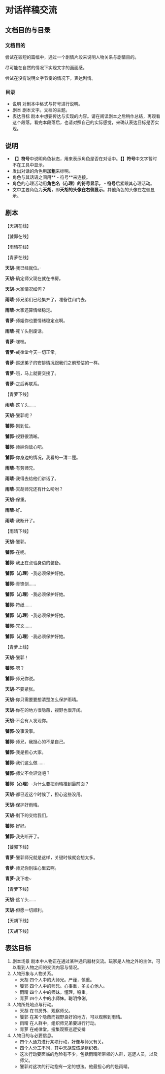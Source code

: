 # 对话样稿交流

## 文档目的与目录

### 文档目的

尝试在较短的篇幅中，通过一个剧情片段来说明人物关系与剧情目的。

尽可能在自然的情况下实现文字的画面感。

尝试在没有说明文字节奏的情况下，表达剧情。

### 目录

+ 说明
	对剧本中格式与符号进行说明。
+ 剧本
	剧本文字。文档的主题。
+ 表达目标
	剧本中想要传达与实现的内容。请在阅读剧本之后稍作总结，再观看这个段落。看完本段落后，也请对照自己的实际感觉，来确认表达目标是否实现。

## 说明

+ **【】符号**中说明角色状态，用来表示角色是否在对话中。**【】符号**中文字暂时不在工具中显示。
+ 发出对话的角色用**加粗**来标明。
+ 角色与其话语之间用** - 符号**来连接。
+ 角色的心理活动用**角色名（心理）**的符号显示，** - 符号**后紧跟其心理活动。
+ 文中主要角色为**天胡**，即**天胡的头像在右侧显示**。其他角色的头像在左侧显示。

## 剧本

【天胡在线】

【饕郭在线】

【雨晴在线】

【青萝在线】

**天胡**-我已经就位。·

**天胡**-确定师父现在就在书房。

**天胡**-大家情况如何？

**雨晴**-师兄弟们已经集齐了，准备往山门去。

**雨晴**-大家还算情绪稳定。

**青萝**-师姐你也要情绪稳定点啊。

**雨晴**-死丫头别废话。

**青萝**-嘿嘿。

**青萝**-戒律堂今天一切正常。

**青萝**-巡逻弟子的安排情况跟我们之前预估的一样。

**青萝**-哦，马上就要交接了。

**青萝**-之后再联系。

【青萝下线】

**雨晴**-这丫头……

**天胡**-饕郭呢？

**饕郭**-刚到位。

**饕郭**-视野很清晰。

**饕郭**-师妹你放心吧。

**饕郭**-你身边的情况，我看的一清二楚。

**雨晴**-有劳师兄。

**雨晴**-我得去给他们讲话了。

**雨晴**-天胡师兄还有什么吩咐？

**天胡**-保重。

**雨晴**-好。

**雨晴**-我断开了。

【雨晴下线】

**天胡**-饕郭。

**饕郭**-在呢。

**饕郭**-我正在点验身边的装备。

**饕郭（心理）**-我必须保护好她。

**饕郭**-青锋剑……

**饕郭（心理）**-我必须保护好她。

**饕郭**-符纸……

**饕郭（心理）**-我必须保护好她。

**饕郭**-咒文……

**饕郭（心理）**-我必须保护好她。

【青萝上线】

**天胡**-饕郭！

**饕郭**-嗯？

**饕郭**-师兄你说。

**天胡**-不要紧张。

**天胡**-你只需要要想清楚怎么保护雨晴。

**天胡**-你在的地方很隐蔽，视野也很开阔。

**天胡**-不会有人发现你。

**饕郭**-没事没事。

**饕郭**-师兄，我担心的不是自己。

**饕郭**-我是担心大家。

**饕郭**-我们这么做……

**饕郭**-师父不会轻饶吧？

**饕郭（心理）**-为什么要把雨晴推到最前面？

**天胡**-都已近这个时候了，担心这些没用。

**天胡**-保护好雨晴。

**天胡**-剩下的交给我们。

**饕郭**-好好。

**饕郭**-我先断开了。

【饕郭下线】

**青萝**-饕郭师兄就是这样，关键时候就会想太多。

**青萝**-师兄你别往心里去啊。

**青萝**-我下啦~

【青萝下线】

**天胡**-这丫头……

**天胡**-但愿一切顺利。

【天胡下线】

【天胡下线】

## 表达目标

1. 剧本场景
	剧本中人物正在通过某种通讯器材交流。玩家是人物之外的主体，可以看到人物之间的交流内容与情况。	
1. 人物形象与人物关系。
	+ 天胡
		四个人中的大师兄。严谨，慎重。
	+ 饕郭
		四个人中的师兄。心事重，多关心他人。
	+ 雨晴
		四个人中的师妹。懂理，稳重。
	+ 青萝
		四个人中的小师妹。聪明伶俐。
2. 人物所处地点与行动。
	+ 天胡
		在书房外，观察师父。
	+ 饕郭
		在某个隐蔽而视野良好的地方，可以观察到雨晴。
	+ 雨晴
		在人群中，组织师兄弟要进行行动。
	+ 青萝
		在戒律堂。搜集观察巡逻安排
3. 人物目的与必要信息。
	+ 四个人通力进行某项行动，好像与师父有关。
	+ 四个人分工不同，其中天胡应该是组织者。
	+ 这次行动要面临的危险有不少。包括雨晴所带领的人群，巡逻人员，以及师父。
	+ 饕郭对这次的行动抱有一定的想法。他最担心的的是雨晴。
